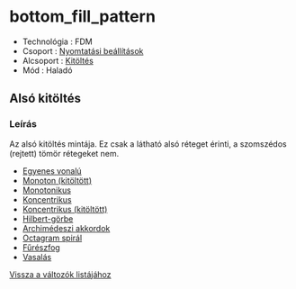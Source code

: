 # bottom\_fill\_pattern

* Technológia : FDM
* Csoport : [Nyomtatási beállítások](../../konfig/print_settings.md)
* Alcsoport : [Kitöltés](../../beallitasok/print_settings.md#remplissage)
* Mód : Haladó

## Alsó kitöltés

### Leírás

Az alsó kitöltés mintája. Ez csak a látható alsó réteget érinti, a szomszédos \(rejtett\) tömör rétegeket nem.

* [Egyenes vonalú](../pattern/pattern_rectilinear.md)
* [Monoton \(kitöltött\)](../pattern/pattern_monotonicgapfill.md)
* [Monotonikus](../pattern/pattern_monotonic.md)
* [Koncentrikus](../pattern/pattern_concentric.md)
* [Koncentrikus \(kitöltött\)](../pattern/pattern_concentricgapfill.md)
* [Hilbert-görbe](../pattern/pattern_hilbertcurve.md)
* [Archimédeszi akkordok](../pattern/pattern_archimedeanchords.md)
* [Octagram spirál](../pattern/pattern_rectiliner.md)
* [Fűrészfog](../pattern/pattern_sawtooth.md)
* [Vasalás](../pattern/pattern_smooth.md)

[Vissza a változók listájához](/)

